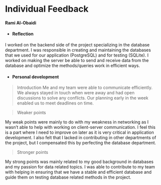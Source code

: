 # Individual Feedback

####   **Rami Al-Obaidi**

* #### Reflection
I worked on the backend side of the project specializing in the database department. I was responsible in creating 
and maintaining the databases that we used for our application (PostgreSQL) and for testing (SQLite). I worked on
 making the server be able to send and receive data from the database and optimize the methods/queries work in efficient ways.



* #### Personal development
> Introduction
Me and my team were able to communicate efficiently. We always stayed in touch when were away and had open discussions 
to solve any conflicts. Our planning early in the week enabled us to meet deadlines on time.

 > Weaker points

 My weak points were mainly to do with my weakness in networking as I wasn’t able to help with working on
client-server communication. I feel this is a part where I need to improve on later as it is very critical
in application development. I also felt that I lacked in contributing in other departments of the project,
but I compensated this by perfecting the database department.
 
  
 > Stronger points
  
My strong points was mainly related to my good background in databases and my passion for data related topics.
 I was able to contribute to my team with helping in ensuring that we have a stable and efficient database 
 and guide them on testing database related methods in the project.